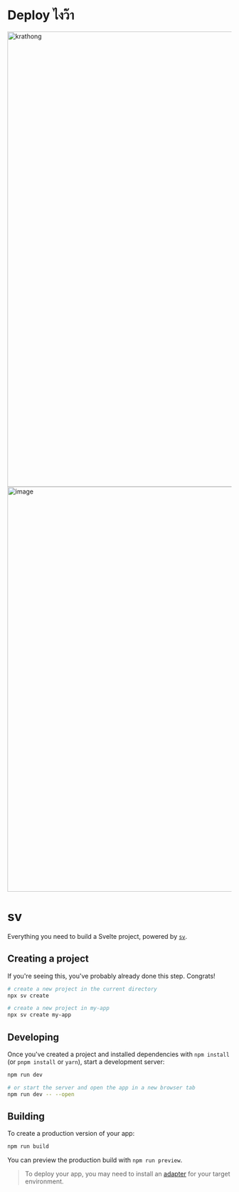 <h1>Deploy ไงว๊า</h1>


<img width="1024" height="1024" alt="krathong" src="https://github.com/user-attachments/assets/570be506-c33c-4703-b156-f9c546a42652" />
<img width="1880" height="911" alt="image" src="https://github.com/user-attachments/assets/f9ef9b1a-8758-4bdb-914b-62597f447c07" />








# sv

Everything you need to build a Svelte project, powered by [`sv`](https://github.com/sveltejs/cli).

## Creating a project

If you're seeing this, you've probably already done this step. Congrats!

```sh
# create a new project in the current directory
npx sv create

# create a new project in my-app
npx sv create my-app
```

## Developing

Once you've created a project and installed dependencies with `npm install` (or `pnpm install` or `yarn`), start a development server:

```sh
npm run dev

# or start the server and open the app in a new browser tab
npm run dev -- --open
```

## Building

To create a production version of your app:

```sh
npm run build
```

You can preview the production build with `npm run preview`.

> To deploy your app, you may need to install an [adapter](https://svelte.dev/docs/kit/adapters) for your target environment.

